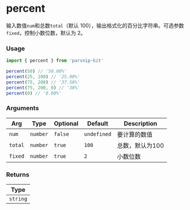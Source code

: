 # percent
      
输入数值`num`和总数`total`（默认 100），输出格式化的百分比字符串。可选参数`fixed`，控制小数位数，默认为 2。

### Usage

```ts
import { percent } from 'parsnip-kit'

percent(50) // '50.00%'
percent(25, 100) // '25.00%'
percent(75, 200) // '37.50%'
percent(75, 200, 0) // '38%'
percent(0) // '0.00%'
```

      
### Arguments
      
| Arg | Type | Optional | Default | Description |
| --- | --- | --- | --- | --- |
| `num` | `number` | `false` | `undefined` | 要计算的数值  |
| `total` | `number` | `true` | `100` | 总数，默认为100  |
| `fixed` | `number` | `true` | `2` | 小数位数  |
      
### Returns

| Type |
| ---  |
| `string`  |